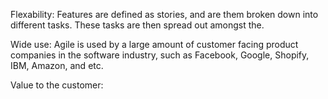 Flexability:
Features are defined as stories, and are them broken down into different tasks. These tasks are then spread out amongst the. 

Wide use:
Agile is used by a large amount of customer facing product companies in the software industry, such as Facebook, Google, Shopify, IBM, Amazon, and etc.

Value to the customer:
